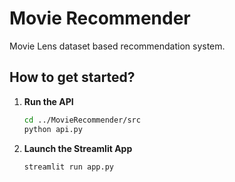 # Movie Recommender

Movie Lens dataset based recommendation system.

## How to get started?

1. **Run the API**

    ```bash
    cd ../MovieRecommender/src
    python api.py
    ```

2. **Launch the Streamlit App**

    ```bash
    streamlit run app.py
    ```